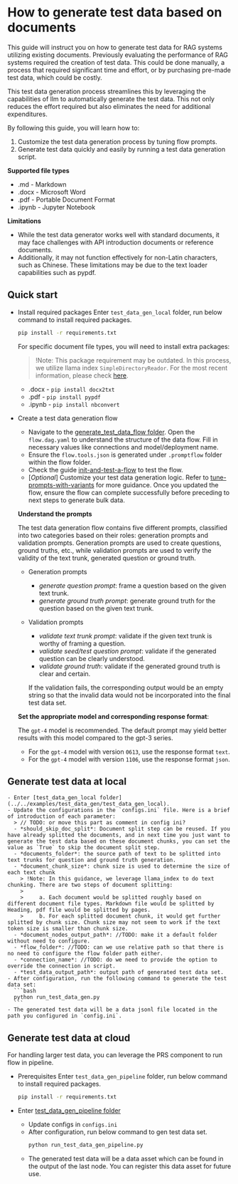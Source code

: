 # How to generate test data based on documents
This guide will instruct you on how to generate test data for RAG systems utilizing existing documents.
Previously evaluating the performance of RAG systems required the creation of test data. This could be done manually, a process that required significant time and effort, or by purchasing pre-made test data, which could be costly.

This test data generation process streamlines this by leveraging the capabilities of llm to automatically generate the test data. This not only reduces the effort required but also eliminates the need for additional expenditures.

By following this guide, you will learn how to:
1. Customize the test data generation process by tuning flow prompts.
2. Generate test data quickly and easily by running a test data generation script.

**Supported file types**
- .md - Markdown
- .docx - Microsoft Word
- .pdf - Portable Document Format
- .ipynb - Jupyter Notebook

**Limitations**

- While the test data generator works well with standard documents, it may face challenges with API introduction documents or reference documents.
- Additionally, it may not function effectively for non-Latin characters, such as Chinese. These limitations may be due to the text loader capabilities such as pypdf.

## Quick start
- Install required packages
Enter `test_data_gen_local` folder, run below command to install required packages.
  ```bash
  pip install -r requirements.txt
  ```

  For specific document file types, you will need to install extra packages:
  > !Note: This package requirement may be outdated. In this process, we utilize llama index `SimpleDirectoryReador`. For the most recent information, please check [here](https://docs.llamaindex.ai/en/stable/examples/data_connectors/simple_directory_reader.html).
  - .docx - `pip install docx2txt`
  - .pdf - `pip install pypdf`
  - .ipynb - `pip install nbconvert`

- Create a test data generation flow
  - Navigate to the [generate_test_data_flow folder](../../examples/gen_test_data/generate_test_data_flow/). Open the `flow.dag.yaml` to understand the structure of the data flow. Fill in necessary values like connections and model/deployment name.
  - Ensure the `flow.tools.json` is generated under `.promptflow` folder within the flow folder.
  - Check the guide [init-and-test-a-flow](https://microsoft.github.io/promptflow/how-to-guides/init-and-test-a-flow.html) to test the flow.
  - [*Optional*] Customize your test data generation logic. Refer to [tune-prompts-with-variants](https://microsoft.github.io/promptflow/how-to-guides/tune-prompts-with-variants.html) for more guidance. Once you updated the flow, ensure the flow can complete successfully before preceding to next steps to generate bulk data.
  
  **Understand the prompts**
  
  The test data generation flow contains five different prompts, classified into two categories based on their roles: generation prompts and validation prompts. Generation prompts are used to create questions, ground truths, etc., while validation prompts are used to verify the validity of the text trunk, generated question or ground truth.
  - Generation prompts
    - *generate question prompt*: frame a question based on the given text trunk.
    - *generate ground truth prompt*: generate ground truth for the question based on the given text trunk.
  - Validation prompts
    - *validate text trunk prompt*: validate if the given text trunk is worthy of framing a question.
    - *validate seed/test question prompt*: validate if the generated question can be clearly understood.
    - *validate ground truth*: validate if the generated ground truth is clear and certain.

    If the validation fails, the corresponding output would be an empty string so that the invalid data would not be incorporated into the final test data set.
  
  **Set the appropriate model and corresponding response format**:
  
  The `gpt-4` model is recommended. The default prompt may yield better results with this model compared to the gpt-3 series.
  - For the `gpt-4` model with version `0613`, use the response format `text`.
  - For the `gpt-4` model with version `1106`, use the response format `json`.

## Generate test data at local
    - Enter [test_data_gen_local folder](../../examples/test_data_gen/test_data_gen_local).
    - Update the configurations in the `configs.ini` file. Here is a brief of introduction of each parameter:
      > // TODO: or move this part as comment in config ini?
      - *should_skip_doc_split*: Document split step can be reused. If you have already splitted the documents, and in next time you just want to generate the test data based on these document chunks, you can set the value as `True` to skip the document split step.
      - *documents_folder*: the source path of text to be splitted into text trunks for question and ground truth generation.
      - *document_chunk_size*: chunk size is used to determine the size of each text chunk
        > !Note: In this guidance, we leverage llama_index to do text chunking. There are two steps of document splitting:
        >
        >     a. Each document would be splitted roughly based on different document file types. Markdown file would be splitted by Heading, pdf file would be splitted by pages.
        >     b. For each splitted document chunk, it would get further splitted by chunk size. Chunk size may not seem to work if the text token size is smaller than chunk size.
      - *document_nodes_output_path*: //TODO: make it a default folder without need to configure.
      - *flow_folder*: //TODO: can we use relative path so that there is no need to configure the flow folder path either.
      - *connection_name*: //TODO: do we need to provide the option to override the connection in script.
      - *test_data_output_path*: output path of generated test data set.
    - After configuration, run the following command to generate the test data set:
      ```bash
      python run_test_data_gen.py
      ```
    - The generated test data will be a data jsonl file located in the path you configured in `config.ini`.


## Generate test data at cloud
For handling larger test data, you can leverage the PRS component to run flow in pipeline.
- Prerequisites
  Enter `test_data_gen_pipeline` folder, run below command to install required packages.
  ```bash
  pip install -r requirements.txt
  ```

- Enter [test_data_gen_pipeline folder](../../examples/test_data_gen/test_data_gen_pipeline)
    - Update configs in `configs.ini`
    - After configuration, run below command to gen test data set.
      ```bash
      python run_test_data_gen_pipeline.py
      ```
    - The generated test data will be a data asset which can be found in the output of the last node. You can register this data asset for future use.
